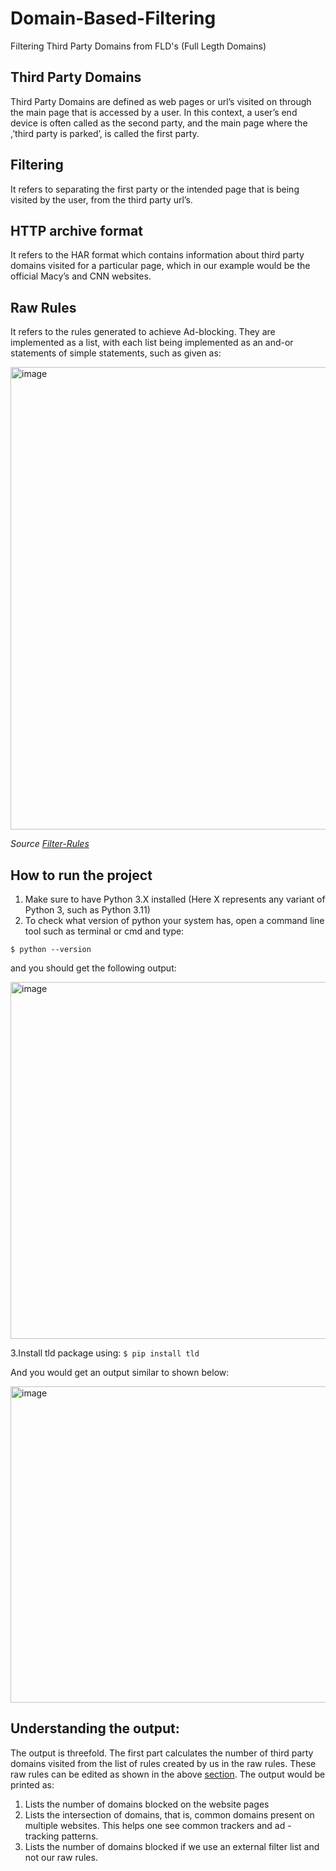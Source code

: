 # Domain-Based-Filtering
Filtering Third Party Domains from FLD's (Full Legth Domains)  

## Third Party Domains
Third Party Domains are defined as web pages or url’s visited on through the main page that is accessed by a user. In this context, a user’s end device is often called as the second party, and the main page where the ,’third party is parked’, is called the first party.

## Filtering
It refers to separating the first party or the intended page that is being visited by the user, from the third party url’s. 

## HTTP archive format
It refers to the HAR format which contains information about third party domains visited for a particular page, which in our example would be the official Macy’s and CNN websites.

## Raw Rules
It refers to the rules generated to achieve Ad-blocking. They are implemented as a list, with each list being implemented as an and-or statements of simple statements, such as given as:

<img width="740" alt="image" src="https://user-images.githubusercontent.com/83748468/208290826-e102e578-9b29-4774-ac9d-040c31a40658.png">

*Source [Filter-Rules](https://adblockplus.org/filter-cheatsheet)*
 

## How to run the project

1. Make sure to have Python 3.X installed (Here X represents any variant of Python 3, such as Python 3.11)
2. To check what version of python your system has, open a command line tool such as terminal or cmd and type:

``` $ python --version ```

and you should get the following output:


<img width="571" alt="image" src="https://user-images.githubusercontent.com/83748468/208292479-c0aa936b-4fe5-4af8-8b4b-8acef3ebce4a.png">

3.Install tld package using:
```$ pip install tld```

And you would get an output similar to shown below:

<img width="506" alt="image" src="https://user-images.githubusercontent.com/83748468/208292887-2eaa16b1-a884-482e-9495-35c3e90cc60a.png">

## Understanding the output:
The output is threefold. The first part calculates the number of third party domains visited from the list of rules created by us in the raw rules. These raw rules can be edited as shown in the above [section](#raw-rules). The output would be printed as:

1. Lists the number of domains blocked on the website pages 
2. Lists the intersection of domains, that is, common domains present on multiple websites. This helps one see common trackers and ad - tracking patterns.
3. Lists the number of domains blocked if we use an external filter list and not our raw rules.







